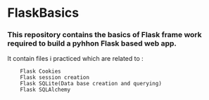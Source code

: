 # FlaskBasics

### This repository contains the basics of Flask frame work required to build a pyhhon Flask based web app.

It contain files i practiced which are related to :

``` 
    Flask Cookies
    Flask session creation
    Flask SQLite(Data base creation and querying)
    Flask SQLAlchemy
```
